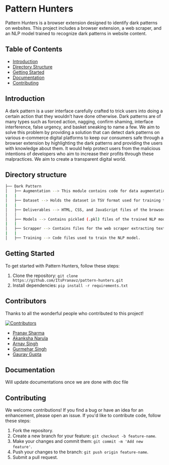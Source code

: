 # Pattern Hunters

Pattern Hunters is a browser extension designed to identify dark patterns on websites. This project includes a browser extension, a web scraper, and an NLP model trained to recognize dark patterns in website content.

## Table of Contents

- [Introduction](#introduction)
- [Directory Structure](#directory-structure)
- [Getting Started](#getting-started)
- [Documentation](#documentation)
- [Contributing](#contributing)

## Introduction

A dark pattern is a user interface carefully crafted to trick users into doing a certain action that they wouldn’t have done otherwise. Dark patterns are of many types such as forced action, nagging, confirm shaming, interface interference, false urgency, and basket sneaking to name a few. We aim to solve this problem by providing a solution that can detect dark patterns on various e-commerce digital platforms to keep our consumers safe through a browser extension by highlighting the dark patterns and providing the users with knowledge about them. It would help protect users from the malicious intentions of developers who aim to increase their profits through these malpractices. We aim to create a transparent digital world. 

## Directory structure
```bash
├── Dark Pattern
│   ├── Augmentation --> This module contains code for data augmentation using contextualized word embeddings.
|   |
│   ├── Dataset --> Holds the dataset in TSV format used for training the NLP model.
|   |
│   ├── Deliverables --> HTML, CSS, and JavaScript files of the browser extension.
│   │   
│   ├── Models --> Contains pickled (.pkl) files of the trained NLP model.
|   |
│   ├── Scrapper --> Contains files for the web scraper extracting text from webpages.
|   |
│   ├── Training --> Code files used to train the NLP model.
```

## Getting Started

To get started with Pattern Hunters, follow these steps:

1. Clone the repository: `git clone https://github.com/ItsPranavz/pattern-hunters.git`
2. Install dependencies: `pip install -r requirements.txt`

## Contributors

Thanks to all the wonderful people who contributed to this project!

[![Contributors](https://img.shields.io/github/contributors/ItsPranavz/pattern-hunters)](https://github.com/ItsPranavz/pattern-hunters/graphs/contributors)

- [Pranav Sharma](https://github.com/ItsPranavz)
- [Akanksha Narula](https://github.com/AkankshaNarula)
- [Arnav Singh](https://github.com/astra1503)
- [Gurmehar Singh](https://github.com/GURMEHAR-PEC)
- [Gaurav Gupta](https://github.com/GauravGupta993)


## Documentation

Will update documentations once we are done with doc file

## Contributing

We welcome contributions! If you find a bug or have an idea for an enhancement, please open an issue. If you'd like to contribute code, follow these steps:

1. Fork the repository.
2. Create a new branch for your feature: `git checkout -b feature-name`.
3. Make your changes and commit them: `git commit -m 'Add new feature'`.
4. Push your changes to the branch: `git push origin feature-name`.
5. Submit a pull request.

